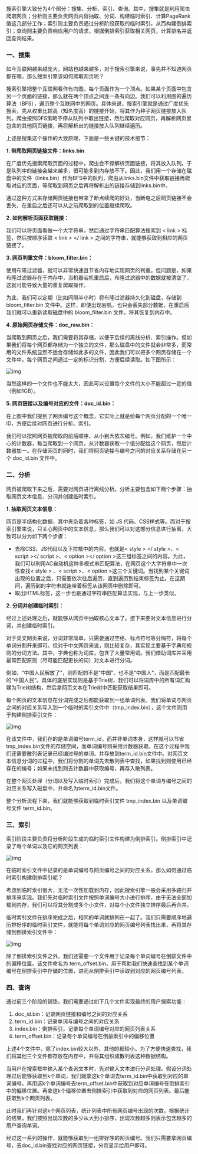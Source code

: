 搜索引擎大致分为4个部分：搜集、分析、索引、查询。其中，搜集就是利用爬虫爬取网页；分析则主要负责网页内容抽取、分词、构建临时索引、计算PageRank值这几部分工作；索引则主要负责通过分析阶段获取的临时索引，从而构建倒排索引；查询则主要负责响应用户的请求，根据倒排索引获取相关网页，计算排名并返回查询结果。



### 一、搜集

如今互联网越来越庞大，网站也越来越多，对于搜索引擎来说，事先并不知道网页都在哪。那么搜索引擎该如何爬取网页呢？

搜索引擎把整个互联网看作有向图，每个页面作为一个顶点。如果某个页面中包含另一个页面的链接，那么就在两个顶点之间连一条有向边。我们可以利用图的遍历算法（BFS），遍历整个互联网中的网页。具体来说，搜索引擎就是通过广度优先搜索，先从权重比较高（知名度高）的链接开始，将其作为种子网页链接放入队列。爬虫按照DFS策略不停从队列中取出链接，然后爬取对应网页，再解析网页里包含的其他网页链接，再将解析出的链接放入队列继续遍历。

上述是搜集这个操作的大致原理，下面是一些关键的技术细节：



**1. 带爬取网页链接文件：links.bin**

在广度优先搜索爬取页面的过程中，爬虫会不停解析页面链接，将其放入队列。于是队列中的链接会越来越多，很可能多到内存放不下。因此，我们用一个存储在磁盘中的文件（links.bin）作为BFS中的队列，爬虫从links.bin文件中获取链接再爬取对应的页面，等爬取到网页之后再将解析出的链接存储到links.bin中。

通过这种方式来存储网页链接也带来了断点续爬的好处，当断电之后网页链接不会丢失，在重启之后还可以从之前爬取到的位置继续爬取。



**2. 如何解析页面获取链接：**

我们可以将页面看做一个大字符串，然后通过字符串匹配算法搜索到 < link > 标签，然后按顺序读取 < link > </ link > 之间的字符串，就能够获取到相应的网页链接了。



**3. 网页判重文件：bloom_filter.bin：**

使用布隆过滤器，就可以非常快速且节省内存地实现网页的判重。但问题是，如果布隆过滤器存在于内存中，当机器宕机重启后，布隆过滤器中的数据就被清空了，这就可能导致大量的重复爬取操作。

为此，我们可以定期（比如间隔半小时）将布隆过滤器持久化到磁盘，存储到 bloom_filter.bin 文件中。这样，即便出现宕机，也只会丢失部分数据，在重启后我们就可以重新读取磁盘中的 bloom_filter.bin 文件，将其恢复到内存中。



**4. 原始网页存储文件：doc_raw.bin：**

当爬取到网页之后，我们需要将其存储，以便于后续的离线分析、索引操作。但如果我们将每个网页都存储为一个独立的文件，那么磁盘中的文件就会非常多，而常用的文件系统显然不适合存储如此多的文件，因此我们可以把多个网页存储在一个文件中。每个网页之间通过一定的标识分割，方便后续读取。如下图所示：

![img](https://static001.geekbang.org/resource/image/19/4d/195c9a1dceaaa9f4d2483fa91455404d.jpg)

当然这样的一个文件也不能太大，因此可以设置每个文件的大小不能超过一定的值（例如1GB）。



**5. 网页链接以及编号对应的文件：doc_id.bin：**

在上图中我们提到了网页编号这个概念，它实际上就是给每个网页分配的一个唯一ID，方便后续对网页进行分析、索引。

我们可以按照网页被爬取的前后顺序，从小到大依次编号。例如，我们维护一个中心的计数器，每当爬取到一个网页，从计数器获取一个值分配给这个网页，然后计数器加一。在存储网页的同时，我们将网页链接与编号之间的对应关系存储在另一个 doc_id.bin 文件中。



### 二、分析

网页被爬取下来之后，需要对网页进行离线分析。分析主要包含如下两个步骤：抽取网页文本信息、分词并创建临时索引。

**1. 抽取网页文本信息：**

网页是半结构化数据，其中夹杂着各种标签，如 JS 代码、CSS样式等。而对于搜索引擎来说，只关心网页中的文本信息，那么我们可以对这部分信息进行抽离，大致可以分为如下两个步骤：

* 去除CSS、JS代码以及下拉框中的内容。也就是< style > </ style >、< script ></ script >、< option ></ option >这三组标签之间的内容。为此，我们可以利用AC自动机这种多模式串匹配算法，在网页这个大字符串中一次性查找< style > 、< script >、< option >这三个关键词。当找到某个关键词出现的位置之后，只需要依次往后遍历，直到遍历到结束标签为止。在这期间，遍历到的字符串就连带着标签从该网页中删除即可。
* 取出HTML标签，这一步也是通过字符串匹配算法实现，与上一步类似。



**2. 分词并创建临时索引：**

经过上述处理之后，就能够从网页中抽取核心文本了。接下来要对文本信息进行分词，并创建临时索引。

对于英文网页来说，分词非常简单，只需要通过空格、标点符号等分隔符，将每个单词分割开来即可。但对于中文网页来说，则比较复杂，其实现主要基于字典和规则的分词方法。其中，字典也称为词库，包含了大量常用词。我们借助词库并采用最常匹配原则（尽可能匹配更长的词）对文本进行分词。

例如，“中国人民解放了”，则匹配的不是“中国”、也不是“中国人”，而是匹配最长的“中国人民”。具体的底层实现则是基于Trie树，我们可以将词库中的所有词汇构建为Trie树结构，然后拿网页文本在Trie树中匹配获取结果即可。

每个网页的文本信息在分词完成之后都能获取到一组单词列表。我们将单词与网页之间的对应关系写入到一个临时的索引文件中（tmp_index.bin），这个文件则用于构建倒排索引文件：

![img](https://static001.geekbang.org/resource/image/15/1e/156ee98c0ad5763a082c1f3002d6051e.jpg)

在该文件中，我们存的是单词编号term_id，而并非单词本身，这样就可以节省tmp_index.bin文件的存储空间，而单词编号则采用计数器获取。在这个过程中我们还需要散列表记录已经编过号的单词，并存放到term_id.bin文件中。对网页文本信息分词的过程中，我们将分割的单词先去散列表中查找，如果找到则使用已经存在的编号；如果未找到则去计数器中获取编号，再存入散列表。

在整个网页处理（分词以及写入临时索引）完成后，我们将这个单词与编号之间的对应关系写入磁盘中，并命名为term_id.bin文件。

整个分析流程下来，我们就能够获取到临时索引文件 tmp_index.bin 以及单词编号文件 term_id.bin。



### 三、索引

索引阶段主要负责将分析阶段生成的临时索引文件构建为倒排索引。倒排索引中记录了每个单词以及它的网页列表：

![img](https://static001.geekbang.org/resource/image/de/34/de1f212bc669312a499bbbf2ee3a3734.jpg)

在临时索引文件中记录的是单词编号与网页编号之间的对应关系，那么如何通过临时索引构建倒排索引呢？

考虑到临时索引很大，无法一次性加载到内存，因此搜索引擎一般会采用多路归并排序来实现。我们先对临时索引文件按照单词编号大小进行排序，由于无法全部加载到内存，我们可以将其分割成多个小文件，对每个小文件独立排序最后再合并。

临时索引文件在排序完成之后，相同的单词就排列在一起了。我们只需要顺序地遍历排好序的临时索引文件，就能将每个单词对应的网页编号列表找出来，再将其存储到倒排索引文件中：

![img](https://static001.geekbang.org/resource/image/c9/e6/c91c960472d88233f60d5d4ce6538ee6.jpg)

除了倒排索引文件之外，我们还需要一个文件用于记录每个单词编号在倒排文件中的偏移位置。该文件命名为 term_offset.bin，用于帮助我们快速查找到某个单词编号在倒排索引中存储的位置，进而从倒排索引中读取到对应的网页编号列表。



### 四、查询

通过前三个阶段的铺垫，我们需要通过如下几个文件实现最终的用户搜索功能：

1. doc_id.bin：记录网页链接和编号之间的对应关系
2. term_id.bin：记录单词与编号之间的对应关系
3. index.bin：倒排索引，记录每个单词编号对应的网页列表关系
4. term_offset.bin：记录每个单词编号在倒排索引中的偏移位置

上述4个文件中，除了index.bin较大以外，其他的都较小。为了方便快速查找，我们将其他三个文件都存放在内存中，并将其组织成散列表这种数据结构。

当用户在搜索框中输入某个查询文本时，先对输入文本进行分词处理。假设分词处理过后能够获取到k个单词，我们就拿这k个单词去term_id.bin中获取到对应的单词编号。再用这k个单词编号去term_offset.bin中获取到对应单词编号在倒排索引中的偏移位置。再拿这k个偏移位置去倒排索引中获取到对应的网页列表。最后能获取到k个网页列表。

此时我们再针对这k个网页列表，统计列表中所有网页编号出现的次数。根据统计的结果，我们按照出现次数的多少从大到小排序，出现次数越多则表示包含越多的用户查询单词。

经过这一系列的操作，就能够获取到一组排好序的网页编号。我们只需要拿网页编号，去doc_id.bin查找对应的网页链接，分页显示给用户即可。